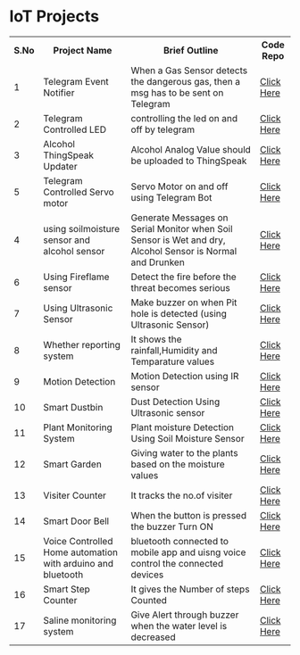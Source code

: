# IoT Projects

<table>
  <tr>
    <th>S.No</th>
    <th>Project Name</th>
    <th>Brief Outline</th>
    <th>Code Repo</th>
  </tr>
  <tr>
    <td>1</td>
    <td>Telegram Event Notifier</td>
    <td>When a Gas Sensor detects the dangerous gas, then a msg has to be sent on Telegram</td>
    <td><a href="https://github.com/maddydevgits/iot-activities/tree/main/project1">Click Here</a></td>
  </tr>
  <td>2</td>
    <td>Telegram Controlled LED</td>
    <td>controlling the led on and off by telegram</td>
    <td><a href="https://github.com/maddydevgits/iot-activities/tree/main/Project2">Click Here</a></td>
   <tr>
    <td>3</td>
    <td>Alcohol ThingSpeak Updater</td>
    <td>Alcohol Analog Value should be uploaded to ThingSpeak</td>
    <td><a href="https://github.com/maddydevgits/iot-activities/tree/main/Project3">Click Here</a></td>
  </tr>
  <tr>
    <td>5</td>
    <td>Telegram Controlled Servo motor</td>
    <td>Servo Motor on and off using Telegram Bot</td>
    <td><a href="https://github.com/maddydevgits/iot-activities/tree/main/Project5">Click Here</a></td>
  </tr>
  <tr>
    <td>4</td>
    <td>using soilmoisture sensor and alcohol sensor</td>
    <td>Generate Messages on Serial Monitor when Soil Sensor is Wet and dry, Alcohol Sensor is Normal and Drunken</td>
    <td><a href="https://github.com/maddydevgits/iot-activities/blob/main/project4/main.ino">Click Here</a></td>
  </tr>
  <tr>
    <td>6</td>
    <td>Using Fireflame sensor</td>
    <td>Detect the fire before the threat becomes serious</td>
    <td><a href="https://github.com/maddydevgits/iot-activities/blob/main/project6/main.ino">Click Here</a></td>
  </tr>
  <tr>
    <td>7</td>
    <td>Using Ultrasonic Sensor</td>
    <td>Make buzzer on when Pit hole is detected (using Ultrasonic Sensor) </td>
    <td><a href="https://github.com/maddydevgits/iot-activities/blob/main/project7/main.ino">Click Here</a></td>
  </tr>
  <tr>
    <td>8</td>
    <td>Whether reporting system </td>
    <td>It shows the rainfall,Humidity and Temparature values </td>
    <td><a href="https://github.com/maddydevgits/iot-activities/blob/main/project8/main.ino">Click Here</a></td>
  </tr>
  <tr>
    <td>9</td>
    <td>Motion Detection</td>
    <td>Motion Detection using IR sensor </td>
    <td><a href="https://github.com/maddydevgits/iot-activities/blob/main/project9/main.ino">Click Here</a></td>
  </tr>
   <tr>
    <td>10</td>
    <td>Smart Dustbin</td>
    <td>Dust Detection Using Ultrasonic sensor</td>
    <td><a href="https://github.com/maddydevgits/iot-activities/tree/main/project10">Click Here</a></td>
  </tr>
  <tr>
    <td>11</td>
    <td>Plant Monitoring System</td>
    <td>Plant moisture Detection Using Soil Moisture Sensor</td>
    <td><a href="https://github.com/maddydevgits/iot-activities/tree/main/Project11">Click Here</a></td>
  </tr>
  <td>12</td>
    <td>Smart Garden</td>
    <td>Giving water to the plants based on the moisture values</td>
    <td><a href="">Click Here</a></td>
  </tr>
   </tr>
  <td>13</td>
    <td>Visiter Counter</td>
    <td>It tracks the no.of visiter</td>
    <td><a href="https://github.com/maddydevgits/iot-activities/tree/main/Project13">Click Here</a></td>
  </tr>
  <td>14</td>
    <td>Smart Door Bell</td>
    <td>When the button is pressed the buzzer Turn ON</td>
    <td><a href=>Click Here</a></td>
  </tr>
   <tr>
  <td>15</td>
    <td>Voice Controlled Home automation with arduino and bluetooth</td>
    <td>bluetooth connected to mobile app and uisng voice control the connected devices</td>
    <td><a href=https://github.com/sudheer1360/wheres-waldo-path-optimization>Click Here</a></td>
  </tr>
   <tr>
  <td>16</td>
    <td>Smart Step Counter</td>
    <td>It gives the Number of steps Counted</td>
    <td><a href=https://github.com/maddydevgits/iot-activities/tree/main/Project17 >Click Here</a></td>
  </tr>
  <tr>
  <td>17</td>
    <td>Saline monitoring system</td>
    <td>Give Alert through buzzer when the water level is decreased</td>
    <td><a href=https://github.com/maddydevgits/iot-activities/tree/main/Project17 >Click Here</a></td>
  </tr>

</table>


